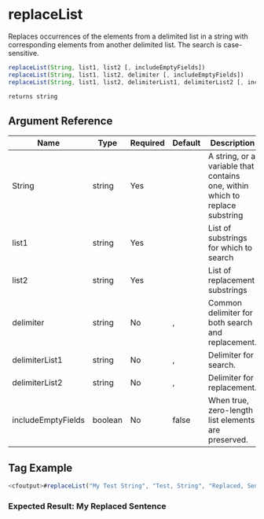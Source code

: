 # replaceList

Replaces occurrences of the elements from a delimited list
 in a string with corresponding elements from another delimited
 list. The search is case-sensitive.

```javascript
replaceList(String, list1, list2 [, includeEmptyFields])
replaceList(String, list1, list2, delimiter [, includeEmptyFields])
replaceList(String, list1, list2, delimiterList1, delimiterList2 [, includeEmptyFields])
```

```javascript
returns string
```

## Argument Reference

| Name | Type | Required | Default | Description |
| --- | --- | --- | --- | --- |
| String | string | Yes |  | A string, or a variable that contains one, within which to replace substring |
| list1 | string | Yes |  | List of substrings for which to search |
| list2 | string | Yes |  | List of replacement substrings |
| delimiter | string | No | , | Common delimiter for both search and replacement. |
| delimiterList1 | string | No | , | Delimiter for search. |
| delimiterList2 | string | No | , | Delimiter for replacement. |
| includeEmptyFields | boolean | No | false | When true, zero-length list elements are preserved. |

## Tag Example

```javascript
<cfoutput>#replaceList("My Test String", "Test, String", "Replaced, Sentence")#</cfoutput>
```

### Expected Result: My Replaced Sentence
